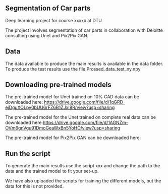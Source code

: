 ## Segmentation of Car parts 
Deep learning project for course xxxxx at DTU

The project involves segmentation of car parts in collaboration with Deloitte consulting using Unet and Pix2Pix GAN.

## Data
The data available to produce the main results is available in the data folder. To produce the test results use the file Prossed_data_test_ny.npy

## Downloading pre-trained models
The pre-trained model for Unet trained on 10% CAD data can be downloaded here: https://drive.google.com/file/d/1qGRD-ejDguXOLpy0bUU6rFZ6B1ZJxI8R/view?usp=sharing

The pre-trained model for the Unet trained on complete real data can be downloaded here:https://drive.google.com/file/d/1AGNZm-OVm6gnVgu91DmoGeaWxBn5YoHO/view?usp=sharing

The pre-trained model for Pix2Pix GAN can be downloaded here: 

## Run the script
To generate the main results use the script xxx and change the path to the data and the trained model to fit your set-up.

We have also uploaded the scripts for training the different models, but the data for this is not provided.

